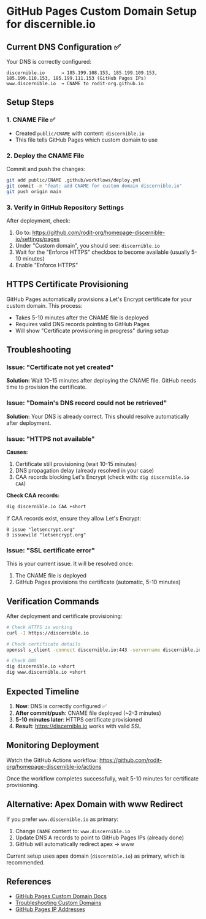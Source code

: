 # GitHub Pages Custom Domain Setup for discernible.io

## Current DNS Configuration ✅

Your DNS is correctly configured:

```
discernible.io      → 185.199.108.153, 185.199.109.153, 185.199.110.153, 185.199.111.153 (GitHub Pages IPs)
www.discernible.io  → CNAME to rodit-org.github.io
```

## Setup Steps

### 1. CNAME File ✅
- Created `public/CNAME` with content: `discernible.io`
- This file tells GitHub Pages which custom domain to use

### 2. Deploy the CNAME File
Commit and push the changes:
```bash
git add public/CNAME .github/workflows/deploy.yml
git commit -m "feat: add CNAME for custom domain discernible.io"
git push origin main
```

### 3. Verify in GitHub Repository Settings
After deployment, check:
1. Go to: https://github.com/rodit-org/homepage-discernible-io/settings/pages
2. Under "Custom domain", you should see: `discernible.io`
3. Wait for the "Enforce HTTPS" checkbox to become available (usually 5-10 minutes)
4. Enable "Enforce HTTPS"

## HTTPS Certificate Provisioning

GitHub Pages automatically provisions a Let's Encrypt certificate for your custom domain. This process:
- Takes 5-10 minutes after the CNAME file is deployed
- Requires valid DNS records pointing to GitHub Pages
- Will show "Certificate provisioning in progress" during setup

## Troubleshooting

### Issue: "Certificate not yet created"
**Solution:** Wait 10-15 minutes after deploying the CNAME file. GitHub needs time to provision the certificate.

### Issue: "Domain's DNS record could not be retrieved"
**Solution:** Your DNS is already correct. This should resolve automatically after deployment.

### Issue: "HTTPS not available"
**Causes:**
1. Certificate still provisioning (wait 10-15 minutes)
2. DNS propagation delay (already resolved in your case)
3. CAA records blocking Let's Encrypt (check with: `dig discernible.io CAA`)

**Check CAA records:**
```bash
dig discernible.io CAA +short
```
If CAA records exist, ensure they allow Let's Encrypt:
```
0 issue "letsencrypt.org"
0 issuewild "letsencrypt.org"
```

### Issue: "SSL certificate error"
This is your current issue. It will be resolved once:
1. The CNAME file is deployed
2. GitHub Pages provisions the certificate (automatic, 5-10 minutes)

## Verification Commands

After deployment and certificate provisioning:

```bash
# Check HTTPS is working
curl -I https://discernible.io

# Check certificate details
openssl s_client -connect discernible.io:443 -servername discernible.io < /dev/null 2>/dev/null | openssl x509 -noout -text

# Check DNS
dig discernible.io +short
dig www.discernible.io +short
```

## Expected Timeline

1. **Now**: DNS is correctly configured ✅
2. **After commit/push**: CNAME file deployed (~2-3 minutes)
3. **5-10 minutes later**: HTTPS certificate provisioned
4. **Result**: https://discernible.io works with valid SSL

## Monitoring Deployment

Watch the GitHub Actions workflow:
https://github.com/rodit-org/homepage-discernible-io/actions

Once the workflow completes successfully, wait 5-10 minutes for certificate provisioning.

## Alternative: Apex Domain with www Redirect

If you prefer `www.discernible.io` as primary:
1. Change `CNAME` content to: `www.discernible.io`
2. Update DNS A records to point to GitHub Pages IPs (already done)
3. GitHub will automatically redirect apex → www

Current setup uses apex domain (`discernible.io`) as primary, which is recommended.

## References

- [GitHub Pages Custom Domain Docs](https://docs.github.com/en/pages/configuring-a-custom-domain-for-your-github-pages-site)
- [Troubleshooting Custom Domains](https://docs.github.com/en/pages/configuring-a-custom-domain-for-your-github-pages-site/troubleshooting-custom-domains-and-github-pages)
- [GitHub Pages IP Addresses](https://docs.github.com/en/pages/configuring-a-custom-domain-for-your-github-pages-site/managing-a-custom-domain-for-your-github-pages-site#configuring-an-apex-domain)
